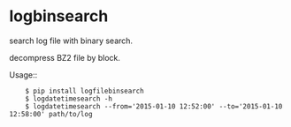 logbinsearch
================

search log file with binary search.

decompress BZ2 file by block.

Usage::

```
    $ pip install logfilebinsearch
    $ logdatetimesearch -h
    $ logdatetimesearch --from='2015-01-10 12:52:00' --to='2015-01-10 12:58:00' path/to/log
```

